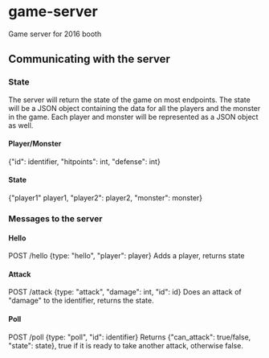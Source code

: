 # game-server
Game server for 2016 booth


## Communicating with the server
### State
The server will return the state of the game on most endpoints. The state will be a JSON object containing the data for all the players and the monster in the game. Each player and monster will be represented as a JSON object as well.

#### Player/Monster
{"id": identifier, "hitpoints": int, "defense": int}

#### State
{"player1" player1, "player2": player2, "monster": monster}

### Messages to the server
#### Hello
POST /hello
{type: "hello", "player": player}
Adds a player, returns state

#### Attack
POST /attack
{type: "attack", "damage": int, "id": id}
Does an attack of "damage" to the identifier, returns the state.


#### Poll
POST /poll
{type: "poll", "id": identifier}
Returns {"can_attack": true/false, "state": state}, true if it is ready to take another attack, otherwise false.
